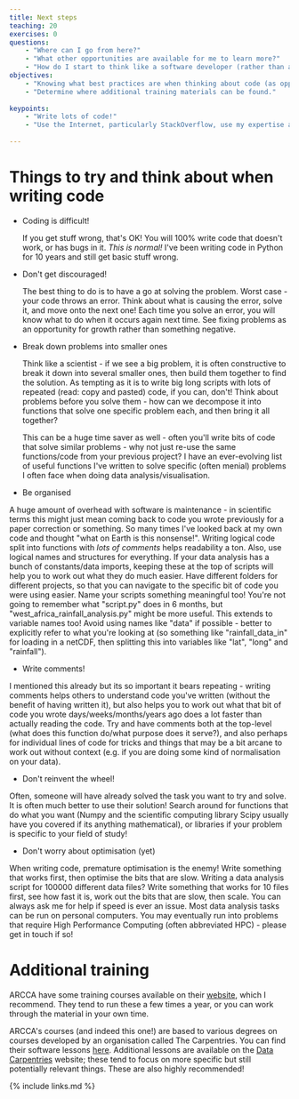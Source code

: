 ```yaml
---
title: Next steps
teaching: 20
exercises: 0
questions:
    - "Where can I go from here?"
    - "What other opportunities are available for me to learn more?"
    - "How do I start to think like a software developer (rather than a coder)?"
objectives:
    - "Knowing what best practices are when thinking about code (as opposed to just writing it!)"
    - "Determine where additional training materials can be found."
    
keypoints:
    - "Write lots of code!"
    - "Use the Internet, particularly StackOverflow, use my expertise and talk to one another about problems you are facing!"
    
---
```


# Things to try and think about when writing code

* Coding is difficult!
  
  If you get stuff wrong, that's OK! You will 100% write code that doesn't work, or has bugs in it. *This is normal!* I've been writing code in Python for 10 years and still get basic stuff wrong. 

* Don't get discouraged!

  The best thing to do is to have a go at solving the problem. Worst case - your code throws an error. Think about what is causing the error, solve it, and move onto the next one! Each time you solve an error, you will know what to do when it occurs again next time. See fixing problems as an opportunity for growth rather than something negative. 

* Break down problems into smaller ones

  Think like a scientist - if we see a big problem, it is often constructive to break it down into several smaller ones, then build them together to find the solution. As tempting as it is to write big long scripts with lots of repeated (read: copy and pasted) code, if you can, don't! Think about problems before you solve them - how can we decompose it into functions that solve one specific problem each, and then bring it all together?

  This can be a huge time saver as well - often you'll write bits of code that solve similar problems - why not just re-use the same functions/code from your previous project? I have an ever-evolving list of useful functions I've written to solve specific (often menial) problems I often face when doing data analysis/visualisation.

* Be organised

A huge amount of overhead with software is maintenance - in scientific terms this might just mean coming back to code you wrote previously for a paper correction or something. So many times I've looked back at my own code and thought "what on Earth is this nonsense!". Writing logical code split into functions with *lots of comments* helps readability a ton. Also, use logical names and structures for everything. If your data analysis has a bunch of constants/data imports, keeping these at the top of scripts will help you to work out what they do much easier. Have different folders for different projects, so that you can navigate to the specific bit of code you were using easier. Name your scripts something meaningful too! You're not going to remember what "script.py" does in 6 months, but "west_africa_rainfall_analysis.py" might be more useful. This extends to variable names too! Avoid using names like "data" if possible - better to explicitly refer to what you're looking at (so something like "rainfall_data_in" for loading in a netCDF, then splitting this into variables like "lat", "long" and "rainfall").

* Write comments!

I mentioned this already but its so important it bears repeating - writing comments helps others to understand code you've written (without the benefit of having written it), but also helps you to work out what that bit of code you wrote days/weeks/months/years ago does a lot faster than actually reading the code. Try and have comments both at the top-level (what does this function do/what purpose does it serve?), and also perhaps for individual lines of code for tricks and things that may be a bit arcane to work out without context (e.g. if you are doing some kind of normalisation on your data).

* Don't reinvent the wheel!

Often, someone will have already solved the task you want to try and solve. It is often much better to use their solution! Search around for functions that do what you want (Numpy and the scientific computing library Scipy usually have you covered if its anything mathematical), or libraries if your problem is specific to your field of study!

* Don't worry about optimisation (yet)

When writing code, premature optimisation is the enemy! Write something that works first, then optimise the bits that are slow. Writing a data analysis script for 100000 different data files? Write something that works for 10 files first, see how fast it is, work out the bits that are slow, then scale. You can always ask me for help if speed is ever an issue. Most data analysis tasks can be run on personal computers. You may eventually run into problems that require High Performance Computing (often abbreviated HPC) - please get in touch if so!



# Additional training

ARCCA have some training courses available on their [website](https://arcca.github.io), which I recommend. They tend to run these a few times a year, or you can work through the material in your own time. 

ARCCA's courses (and indeed this one!) are based to various degrees on courses developed by an organisation called The Carpentries. You can find their software lessons [here](https://software-carpentry.org/lessons/). Additional lessons are available on the [Data Carpentries](https://datacarpentry.org/lessons/) website; these tend to focus on more specific but still potentially relevant things. These are also highly recommended! 

{% include links.md %}


